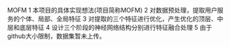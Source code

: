 MOFM
1 本项目的具体实现想法(项目简称MOFM)
2 对数据预处理，提取用户服务的个体、局部、全局特征
3 对提取的三个特征进行优化，产生优化的顶层、中层和底层特征
4 设计三个阶段的神经网络结构分别进行特征融合处理
5 由于github大小限制，数据集暂未上传。
